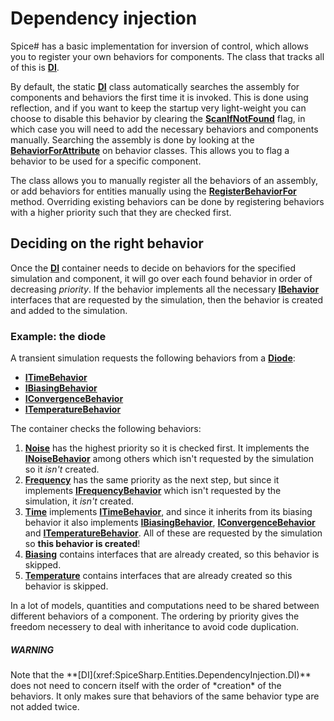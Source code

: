 # Dependency injection

Spice# has a basic implementation for inversion of control, which allows you to register your own behaviors for components. The class that tracks all of this is **[DI](xref:SpiceSharp.Entities.DependencyInjection.DI)**.

By default, the static **[DI](xref:SpiceSharp.Entities.DependencyInjection.DI)** class automatically searches the assembly for components and behaviors  the first time it is invoked. This is done using reflection, and if you want to keep the startup very light-weight you can choose to disable this behavior by clearing the **[ScanIfNotFound](xref:SpiceSharp.Entities.DependencyInjection.DI#SpiceSharp_Entities_DependencyInjection_DI_ScanIfNotFound)** flag, in which case you will need to add the necessary behaviors and components manually.
Searching the assembly is done by looking at the **[BehaviorForAttribute](xref:SpiceSharp.Attributes.BehaviorForAttribute)** on behavior classes. This allows you to flag a behavior to be used for a specific component.

The class allows you to manually register all the behaviors of an assembly, or add behaviors for entities manually using the **[RegisterBehaviorFor](xref:SpiceSharp.Entities.DependencyInjection.DI#SpiceSharp_Entities_DependencyInjection_DI_RegisterBehaviorFor_)** method. Overriding existing behaviors can be done by registering behaviors with a higher priority such that they are checked first.

## Deciding on the right behavior

Once the **[DI](xref:SpiceSharp.Entities.DependencyInjection.DI)** container needs to decide on behaviors for the specified simulation and component, it will go over each found behavior in order of decreasing *priority*. If the behavior implements all the necessary **[IBehavior](xref:SpiceSharp.Behaviors.IBehavior)** interfaces that are requested by the simulation, then the behavior is created and added to the simulation.

### Example: the diode

A transient simulation requests the following behaviors from a **[Diode](xref:SpiceSharp.Components.Diode)**:
- **[ITimeBehavior](xref:SpiceSharp.Behaviors.ITimeBehavior)**
- **[IBiasingBehavior](xref:SpiceSharp.Behaviors.IBiasingBehavior)**
- **[IConvergenceBehavior](xref:SpiceSharp.Behaviors.IConvergenceBehavior)**
- **[ITemperatureBehavior](xref:SpiceSharp.Behaviors.ITemperatureBehavior)**

The container checks the following behaviors:
1. **[Noise](xref:SpiceSharp.Components.Diodes.Noise)** has the highest priority so it is checked first. It implements the **[INoiseBehavior](xref:SpiceSharp.Behaviors.INoiseBehavior)** among others which isn't requested by the simulation so it *isn't* created.
2. **[Frequency](xref:SpiceSharp.Components.Diodes.Noise)** has the same priority as the next step, but since it implements **[IFrequencyBehavior](xref:SpiceSharp.Behaviors.INoiseBehavior)** which isn't requested by the simulation, it *isn't* created.
3. **[Time](xref:SpiceSharp.Components.Diodes.Time)** implements **[ITimeBehavior](xref:SpiceSharp.Behaviors.ITimeBehavior)**, and since it inherits from its biasing behavior it also implements **[IBiasingBehavior](xref:SpiceSharp.Behaviors.IBiasingBehavior)**, **[IConvergenceBehavior](xref:SpiceSharp.Behaviors.IConvergenceBehavior)** and **[ITemperatureBehavior](xref:SpiceSharp.Behaviors.ITemperatureBehavior)**. All of these are requested by the simulation so **this behavior is created**!
4. **[Biasing](xref:SpiceSharp.Components.Diodes.Biasing)** contains interfaces that are already created, so this behavior is skipped.
5. **[Temperature](xref:SpiceSharp.Components.Diodes.Biasing)** contains interfaces that are already created so this behavior is skipped.

In a lot of models, quantities and computations need to be shared between different behaviors of a component. The ordering by priority gives the freedom necessery to deal with inheritance to avoid code duplication.

<div class="WARNING">
  <h5>WARNING</h5>
  <p>Note that the **[DI](xref:SpiceSharp.Entities.DependencyInjection.DI)** does not need to concern itself with the order of *creation* of the behaviors. It only makes sure that behaviors of the same behavior type are not added twice.</p>
</div>

